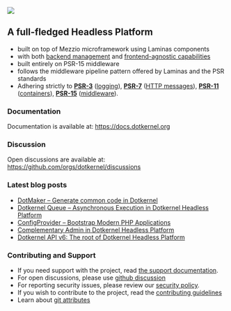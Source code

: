 ![](https://github.com/dotkernel/dotkernel.github.io/blob/main/img/dk_logo_2024.svg) 


## A full-fledged Headless Platform 
-  built on top of Mezzio microframework using Laminas components
-  with both [backend management](https://github.com/dotkernel/admin) and [frontend-agnostic capabilities](https://github.com/dotkernel/api)
-  built entirely on PSR-15 middleware
-  follows the middleware pipeline pattern offered by Laminas and the PSR standards
- Adhering strictly to [**PSR-3**](https://www.php-fig.org/psr/psr-3/) ([logging](https://github.com/php-fig/log)), [**PSR-7**](https://www.php-fig.org/psr/psr-7/) ([HTTP messages](https://github.com/php-fig/http-message)), [**PSR-11**](https://www.php-fig.org/psr/psr-11/) ([containers](https://github.com/php-fig/container)), [**PSR-15**](https://www.php-fig.org/psr/psr-15/) ([middleware](https://github.com/php-fig/http-server-handler)). 

### Documentation

Documentation is available at: https://docs.dotkernel.org

### Discussion

Open discussions are available at: https://github.com/orgs/dotkernel/discussions

### Latest blog posts

<!--- blog_start --->
 - [DotMaker – Generate common code in Dotkernel](https://www.dotkernel.com/headless-platform/dotmaker-generate-common-code-in-dotkernel/)
 - [Dotkernel Queue – Asynchronous Execution in Dotkernel Headless Platform](https://www.dotkernel.com/headless-platform/dotkernel-queue-asynchronous-execution-in-dotkernel-headless-platform/)
 - [ConfigProvider – Bootstrap Modern PHP Applications](https://www.dotkernel.com/architecture/configprovider-bootstrap-modern-php-applications/)
 - [Complementary Admin in Dotkernel Headless Platform](https://www.dotkernel.com/headless-platform/complementary-admin-in-dotkernel-headless-platform/)
 - [Dotkernel API v6: The root of Dotkernel Headless Platform](https://www.dotkernel.com/headless-platform/dotkernel-api-v6-the-root-of-dotkernel-headless-platform/)
<!--- blog_end --->

### Contributing and Support

- If you need support with the project, read [the support documentation](https://github.com/dotkernel/.github/blob/main/SUPPORT.md).
- For open discussions, please use [github discussion](https://github.com/orgs/dotkernel/discussions)
- For reporting security issues, please review our [security policy](https://github.com/dotkernel/.github/blob/main/SECURITY.md).
- If you wish to contribute to the project, read the [contributing guidelines](https://github.com/dotkernel/.github/blob/main/CONTRIBUTING.md)
- Learn about [git attributes](https://github.com/dotkernel/.github/blob/main/GIT_ATTRIBUTES.md)

